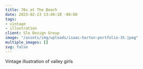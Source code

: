 ```yaml
---
title: 70s at The Beach
date: 2023-02-23 13:49:18 -08:00
tags:
- vintage
- illustration
client: Slo Design Group
image: "/assets/img/uploads/isaac-horton-portfolio-35.jpeg"
multiple_images: []
svg: false
---
```


Vintage illustration of valley girls